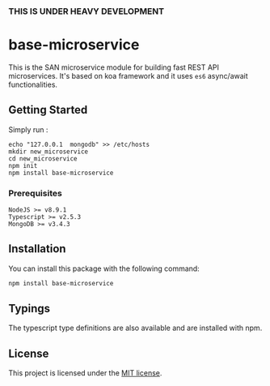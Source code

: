 ### THIS IS UNDER HEAVY DEVELOPMENT

# base-microservice

This is the SAN microservice module for building fast REST API microservices. It's based on koa framework and it uses `es6` async/await functionalities.

## Getting Started

Simply run :

```
echo "127.0.0.1  mongodb" >> /etc/hosts
mkdir new_microservice
cd new_microservice
npm init
npm install base-microservice
```


### Prerequisites

```
NodeJS >= v8.9.1
Typescript >= v2.5.3
MongoDB >= v3.4.3
```

## Installation

You can install this package with the following command:

```sh
npm install base-microservice
```


## Typings

The typescript type definitions are also available and are installed with npm.

## License
This project is licensed under the [MIT license]().
